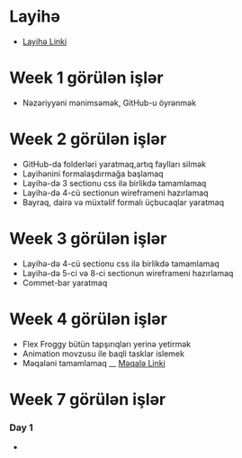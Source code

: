 # Layihə
- [Layihə Linki](https://themesarea.com/joyelle/category/journal/2)

# Week 1 görülən işlər
- Nəzəriyyəni mənimsəmək, GitHub-u öyrənmək

# Week 2 görülən işlər
- GitHub-da folderləri yaratmaq,artıq faylları silmək
- Layihənini formalaşdırmağa başlamaq
- Layihə-də 3 sectionu css ilə birlikdə tamamlamaq 
- Layihə-də 4-cü sectionun wireframeni hazırlamaq
- Bayraq, dairə və müxtəlif formalı üçbucaqlar yaratmaq

# Week 3 görülən işlər
- Layihə-də 4-cü sectionu css ilə birlikdə tamamlamaq 
- Layihə-də 5-ci və 8-ci sectionun wireframeni hazırlamaq
- Commet-bar yaratmaq

# Week 4 görülən işlər
- Flex Froggy bütün tapşırıqları yerinə yetirmək
- Animation movzusu ile baqli tasklar islemek
- Məqaləni tamamlamaq __ [Məqalə Linki](https://xanlarova-fidan.medium.com/interpreter-compiler-models-5275b4b7cfa9)

# Week 7 görülən işlər

### Day 1
- <script> niye body-nin en asaqi hisesine qoyulur arasdirmaq
- basic sliderin alqoritmini yazmaq
- basic slider yazmaq

### Day 2
- basic slider yazmaq ve kodu optimal etmek(slider son sekle catande yeniden 1-ci sekile qayitsin)

### Day 3
- basic slider yazmaq ve kodu optimal etmek(slider son sekle catande stoplasin)
- To do list
- Qarmon 
- galery animation

